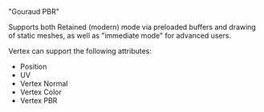 "Gouraud PBR"

Supports both Retained (modern) mode via preloaded buffers and drawing of static meshes, as well as "immediate mode" for advanced users.

Vertex can support the following attributes:
- Position
- UV
- Vertex Normal
- Vertex Color
- Vertex PBR
